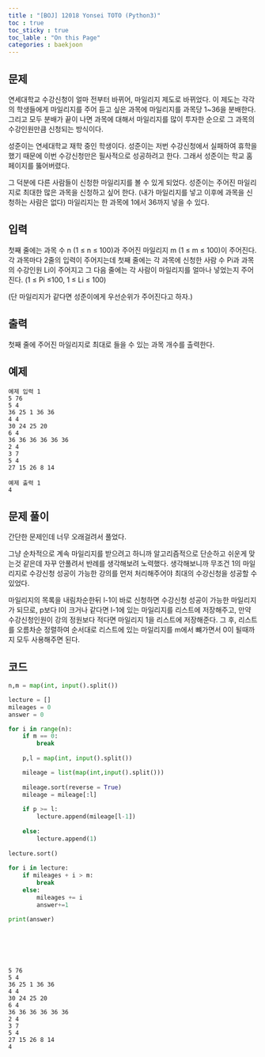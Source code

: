 ```yaml
---
title : "[BOJ] 12018 Yonsei TOTO (Python3)"
toc : true
toc_sticky : true
toc_lable : "On this Page"
categories : baekjoon
---
```

## 문제
연세대학교 수강신청이 얼마 전부터 바뀌어, 마일리지 제도로 바뀌었다. 이 제도는 각각의 학생들에게 마일리지를 주어 듣고 싶은 과목에 마일리지를 과목당 1~36을 분배한다. 그리고 모두 분배가 끝이 나면 과목에 대해서 마일리지를 많이 투자한 순으로 그 과목의 수강인원만큼 신청되는 방식이다.

성준이는 연세대학교 재학 중인 학생이다. 성준이는 저번 수강신청에서 실패하여 휴학을 했기 때문에 이번 수강신청만은 필사적으로 성공하려고 한다. 그래서 성준이는 학교 홈페이지를 뚫어버렸다.

그 덕분에 다른 사람들이 신청한 마일리지를 볼 수 있게 되었다. 성준이는 주어진 마일리지로 최대한 많은 과목을 신청하고 싶어 한다. (내가 마일리지를 넣고 이후에 과목을 신청하는 사람은 없다) 마일리지는 한 과목에 1에서 36까지 넣을 수 있다.

## 입력
첫째 줄에는 과목 수 n (1 ≤ n ≤ 100)과 주어진 마일리지 m (1 ≤ m ≤ 100)이 주어진다. 각 과목마다 2줄의 입력이 주어지는데 첫째 줄에는 각 과목에 신청한 사람 수 Pi과 과목의 수강인원 Li이 주어지고 그 다음 줄에는 각 사람이 마일리지를 얼마나 넣었는지 주어진다. (1 ≤ Pi ≤100, 1 ≤ Li ≤ 100)

(단 마일리지가 같다면 성준이에게 우선순위가 주어진다고 하자.)

## 출력
첫째 줄에 주어진 마일리지로 최대로 들을 수 있는 과목 개수를 출력한다.

## 예제
```
예제 입력 1  
5 76
5 4 
36 25 1 36 36
4 4
30 24 25 20
6 4
36 36 36 36 36 36
2 4
3 7
5 4
27 15 26 8 14

예제 출력 1  
4
```
## 문제 풀이
간단한 문제인데 너무 오래걸려서 풀었다.

그냥 순차적으로 계속 마일리지를 받으려고 하니까 알고리즘적으로 단순하고 쉬운게 맞는것 같은데 자꾸 안풀려서 반례를 생각해보려 노력했다. 생각해보니까 무조건 1의 마일리지로 수강신청 성공이 가능한 강의를 먼저 처리해주어야 최대의 수강신청을 성공할 수 있었다.

마일리지의 목록을 내림차순한뒤 l-1이 바로 신청하면 수강신청 성공이 가능한 마일리지가 되므로, p보다 l이 크거나 같다면 l-1에 있는 마일리지를 리스트에 저장해주고, 만약 수강신청인원이 강의 정원보다 적다면 마일리지 1을 리스트에 저장해준다. 그 후, 리스트를 오름차순 정렬하여 순서대로 리스트에 있는 마일리지를 m에서 뺴가면서 0이 될때까지 모두 사용해주면 된다.

## 코드


```python
n,m = map(int, input().split())

lecture = []
mileages = 0
answer = 0

for i in range(n):
    if m == 0:
        break
        
    p,l = map(int, input().split())

    mileage = list(map(int,input().split()))
    
    mileage.sort(reverse = True)
    mileage = mileage[:l]
    
    if p >= l:
        lecture.append(mileage[l-1])
        
    else:
        lecture.append(1)
        
lecture.sort()
    
for i in lecture:
    if mileages + i > m:
        break
    else:
        mileages += i
        answer+=1
        
print(answer)
    
        
     
       
    
```

    5 76
    5 4
    36 25 1 36 36
    4 4
    30 24 25 20
    6 4
    36 36 36 36 36 36
    2 4
    3 7
    5 4
    27 15 26 8 14
    4

